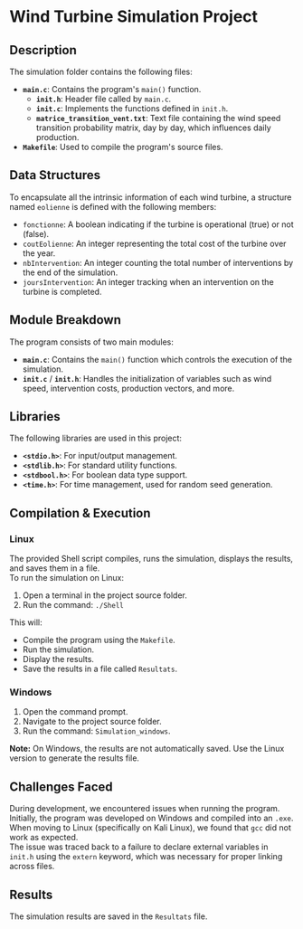 
# Wind Turbine Simulation Project

## Description

The simulation folder contains the following files:  
- **`main.c`**: Contains the program's `main()` function.  
    - **`init.h`**: Header file called by `main.c`.  
    - **`init.c`**: Implements the functions defined in `init.h`.  
    - **`matrice_transition_vent.txt`**: Text file containing the wind speed transition probability matrix, day by day, which influences daily production.  
- **`Makefile`**: Used to compile the program's source files.

## Data Structures

To encapsulate all the intrinsic information of each wind turbine, a structure named `eolienne` is defined with the following members:  
- `fonctionne`: A boolean indicating if the turbine is operational (true) or not (false).  
- `coutEolienne`: An integer representing the total cost of the turbine over the year.  
- `nbIntervention`: An integer counting the total number of interventions by the end of the simulation.  
- `joursIntervention`: An integer tracking when an intervention on the turbine is completed.

## Module Breakdown

The program consists of two main modules:  
- **`main.c`**: Contains the `main()` function which controls the execution of the simulation.  
- **`init.c`** / **`init.h`**: Handles the initialization of variables such as wind speed, intervention costs, production vectors, and more.

## Libraries

The following libraries are used in this project:  
- **`<stdio.h>`**: For input/output management.  
- **`<stdlib.h>`**: For standard utility functions.  
- **`<stdbool.h>`**: For boolean data type support.  
- **`<time.h>`**: For time management, used for random seed generation.

## Compilation & Execution

### Linux

The provided Shell script compiles, runs the simulation, displays the results, and saves them in a file.  
To run the simulation on Linux:

1. Open a terminal in the project source folder.
2. Run the command: `./Shell`

This will:
- Compile the program using the `Makefile`.
- Run the simulation.
- Display the results.
- Save the results in a file called `Resultats`.

### Windows

1. Open the command prompt.
2. Navigate to the project source folder.
3. Run the command: `Simulation_windows`.

**Note:** On Windows, the results are not automatically saved. Use the Linux version to generate the results file.

## Challenges Faced

During development, we encountered issues when running the program. Initially, the program was developed on Windows and compiled into an `.exe`.  
When moving to Linux (specifically on Kali Linux), we found that `gcc` did not work as expected.  
The issue was traced back to a failure to declare external variables in `init.h` using the `extern` keyword, which was necessary for proper linking across files.

## Results

The simulation results are saved in the `Resultats` file.
